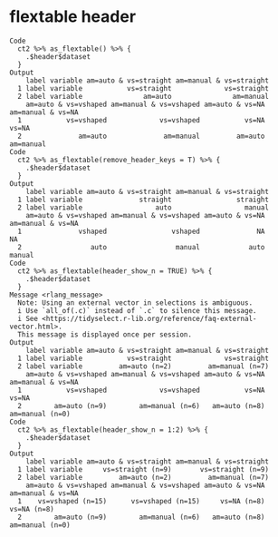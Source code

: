 # flextable header

    Code
      ct2 %>% as_flextable() %>% {
        .$header$dataset
      }
    Output
        label variable am=auto & vs=straight am=manual & vs=straight
      1 label variable           vs=straight             vs=straight
      2 label variable               am=auto               am=manual
        am=auto & vs=vshaped am=manual & vs=vshaped am=auto & vs=NA am=manual & vs=NA
      1           vs=vshaped             vs=vshaped           vs=NA             vs=NA
      2              am=auto              am=manual         am=auto         am=manual
    Code
      ct2 %>% as_flextable(remove_header_keys = T) %>% {
        .$header$dataset
      }
    Output
        label variable am=auto & vs=straight am=manual & vs=straight
      1 label variable              straight                straight
      2 label variable                  auto                  manual
        am=auto & vs=vshaped am=manual & vs=vshaped am=auto & vs=NA am=manual & vs=NA
      1              vshaped                vshaped              NA                NA
      2                 auto                 manual            auto            manual
    Code
      ct2 %>% as_flextable(header_show_n = TRUE) %>% {
        .$header$dataset
      }
    Message <rlang_message>
      Note: Using an external vector in selections is ambiguous.
      i Use `all_of(.c)` instead of `.c` to silence this message.
      i See <https://tidyselect.r-lib.org/reference/faq-external-vector.html>.
      This message is displayed once per session.
    Output
        label variable am=auto & vs=straight am=manual & vs=straight
      1 label variable           vs=straight             vs=straight
      2 label variable         am=auto (n=2)         am=manual (n=7)
        am=auto & vs=vshaped am=manual & vs=vshaped am=auto & vs=NA am=manual & vs=NA
      1           vs=vshaped             vs=vshaped           vs=NA             vs=NA
      2        am=auto (n=9)        am=manual (n=6)   am=auto (n=8)   am=manual (n=0)
    Code
      ct2 %>% as_flextable(header_show_n = 1:2) %>% {
        .$header$dataset
      }
    Output
        label variable am=auto & vs=straight am=manual & vs=straight
      1 label variable     vs=straight (n=9)       vs=straight (n=9)
      2 label variable         am=auto (n=2)         am=manual (n=7)
        am=auto & vs=vshaped am=manual & vs=vshaped am=auto & vs=NA am=manual & vs=NA
      1    vs=vshaped (n=15)      vs=vshaped (n=15)     vs=NA (n=8)       vs=NA (n=8)
      2        am=auto (n=9)        am=manual (n=6)   am=auto (n=8)   am=manual (n=0)

